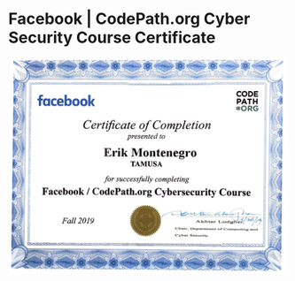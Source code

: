 # Facebook | CodePath.org Cyber Security Course Certificate

![](https://github.com/ErikMontenegro11/Codepath_Certificate/blob/master/Facebook_Codepath.png)
